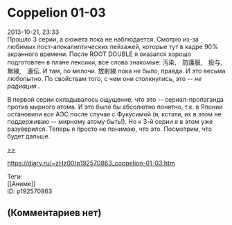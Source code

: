 Coppelion 01-03
===============

  
2013-10-21, 23:33  
 Прошло 3 серии, а сюжета пока не наблюдается. Смотрю из-за любимых пост-апокалиптических пейзажей, которые тут в кадре 90% экранного времени. После ROOT DOUBLE я оказался хорошо подготовлен в плане лексики, все слова знакомые: 汚染,　防護服,　投与,　無線,　遺伝. И там, по мелочи. 放射線 пока не было, правда. И это весьма любопытно. По свойствам того, с чем они столкнулись, это --  *не радиация*  .   
   
 В первой серии складывалось ощущение, что это -- сериал-пропаганда против мирного атома. И это было бы абсолютно понятно, т.к. в Японии остановили  *все*  АЭС после случая с Фукусимой (я, кстати, их в этом не поддерживаю -- мирному атому быть!). Но к 3-й серии я в этом уже разуверился. Теперь я просто не понимаю, что это. Посмотрим, что будет дальше.   
   
  [>>](Coppelion%2004-13%20END)    
  
<https://diary.ru/~zHz00/p192570863_coppelion-01-03.htm>  
  
Теги:  
[[Аниме]]  
ID: p192570863  


(Комментариев нет)
------------------